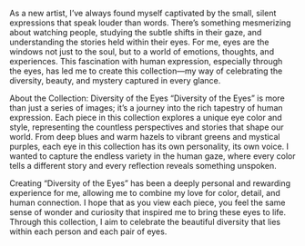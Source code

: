 As a new artist, I’ve always found myself captivated by the small, silent expressions that speak louder than words. There’s something mesmerizing about watching people, studying the subtle shifts in their gaze, and understanding the stories held within their eyes. For me, eyes are the windows not just to the soul, but to a world of emotions, thoughts, and experiences. This fascination with human expression, especially through the eyes, has led me to create this collection—my way of celebrating the diversity, beauty, and mystery captured in every glance.

About the Collection: Diversity of the Eyes “Diversity of the Eyes” is more than just a series of images; it’s a journey into the rich tapestry of human expression. Each piece in this collection explores a unique eye color and style, representing the countless perspectives and stories that shape our world. From deep blues and warm hazels to vibrant greens and mystical purples, each eye in this collection has its own personality, its own voice. I wanted to capture the endless variety in the human gaze, where every color tells a different story and every reflection reveals something unspoken.

Creating “Diversity of the Eyes” has been a deeply personal and rewarding experience for me, allowing me to combine my love for color, detail, and human connection. I hope that as you view each piece, you feel the same sense of wonder and curiosity that inspired me to bring these eyes to life. Through this collection, I aim to celebrate the beautiful diversity that lies within each person and each pair of eyes.